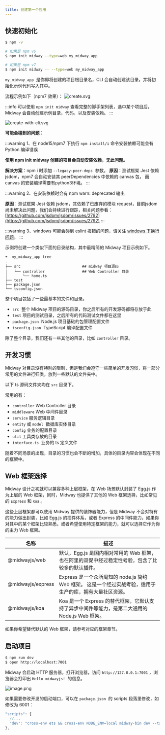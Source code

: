 ```yaml
---
title: 创建第一个应用
---
```


  ## 快速初始化


```bash
$ npm -v

# 如果是 npm v6
$ npm init midway --type=web my_midway_app

# 如果是 npm v7
$ npm init midway -- --type=web my_midway_app
```


`my_midway_app`  是你即将创建的项目根目录名，CLI 会自动创建该目录，并将初始化示例代码写入其中。


流程示例如下（npm7 效果）：
![create.svg](https://cdn.nlark.com/yuque/0/2021/svg/501408/1617863129019-55f49eaa-4507-4bd5-9481-1e59d6295103.svg#height=776&id=iYjWX&margin=%5Bobject%20Object%5D&name=create.svg&originHeight=776&originWidth=1390&originalType=binary&ratio=1&size=119483&status=done&style=none&width=1390)


:::info
可以使用 `npm init midway` 查看完整的脚手架列表，选中某个项目后，Midway 会自动创建示例目录，代码，以及安装依赖。
:::


![create-with-cli.svg](https://cdn.nlark.com/yuque/0/2021/svg/501408/1619947815582-6283808a-b092-439b-b47f-f8a98852d2ed.svg#clientId=ub91e37c7-a0d3-4&from=ui&id=uc666f20c&margin=%5Bobject%20Object%5D&name=create-with-cli.svg&originHeight=928&originWidth=1770&originalType=binary&ratio=1&size=122976&status=done&style=none&taskId=uc9e17831-bc48-4ee0-a3ca-11de139c454)


**可能会碰到的问题：**


:::warning
1、在 node15/npm7 下执行 `npm install/i` 命令安装依赖可能会有 Python 编译错误

**使用 npm init midway 创建的项目会自动安装依赖，无此问题。**

**解决方案**：npm i 时添加 `--legacy-peer-deps`  参数。
**原因**：测试框架 Jest 依赖 jsdom，npm7 会自动安装其 peerDependencies 中依赖的 canvas 包， 而 canvas 的安装编译需要有python3环境。
:::


:::warning
2、在安装依赖时会有 npm warn: deprecated 输出


**原因**：测试框架 Jest 依赖 jsdom，其依赖了已废弃的模块 request，目前jsdom尚未解决此问题，我们会持续进行跟踪，相关问题参看：[https://github.com/jsdom/jsdom/issues/2792](https://github.com/jsdom/jsdom/issues/2792)
:::


:::warning
3、windows 可能会碰到 eslint 报错的问题，请关注 [windows 下换行问题](git_problem#XCAgm)。
:::


示例将创建一个类似下面的目录结构，其中最精简的 Midway 项目示例如下。
```
➜  my_midway_app tree
.
├── src                            ## midway 项目源码
│   └── controller                 ## Web Controller 目录
│       └── home.ts
├── test  
├── package.json  
└── tsconfig.json
```
整个项目包括了一些最基本的文件和目录。


- `src`  整个 Midway 项目的源码目录，你之后所有的开发源码都将存放于此
- `test` 项目的测试目录，之后所有的代码测试文件都在这里
- `package.json`  Node.js 项目基础的包管理配置文件
- `tsconfig.json`  TypeScript 编译配置文件



除了整个目录，我们还有一些其他的目录，比如 `controller` 目录。


## 开发习惯


Midway 对目录没有特别的限制，但是我们会遵守一些简单的开发习惯，将一部分常用的文件进行归类，放到一些默认的文件夹中。


以下 ts 源码文件夹均在 `src` 目录下。


常用的有：


- `controller`  Web Controller 目录
- `middleware` Web 中间件目录
- `service` 服务逻辑目录
- `entity` 或 `model`  数据库实体目录
- `config` 业务的配置目录
- `util` 工具类存放的目录
- `interface.ts`  业务的 ts 定义文件



随着不同场景的出现，目录的习惯也会不断的增加，具体的目录内容会体现在不同的框架中。




## Web 框架选择


Midway 设计之初就可以兼容多种上层框架，在 Web 场景默认封装了 Egg.js 作为上层的 Web 框架，同时，Midway 也提供了其他的 Web 框架选择，比如常见的 `Express` 和 `Koa` 。


这些上层框架都可以使用 Midway 提供的装饰器能力，但是 Midway 不会对特有的能力做出封装，比如 Egg.js 的插件体系，或者 Express 的中间件能力，如果你对其中的某个框架比较熟悉，或者希望使用特定框架的能力，就可以选择它作为你的主力 Web 框架。



| 名称 | 描述 |
| --- | --- |
| @midwayjs/web | 默认，Egg.js 是国内相对常用的 Web 框架，也在阿里的双促中经过稳定性考验，包含了比较多的默认插件。 |
| @midwayjs/express | Express 是一个众所周知的 node.js 简约 Web 框架。 这是一个经过实战考验，适用于生产的库，拥有大量社区资源。  |
| @midwayjs/koa | Koa 是一个 Express 的替代框架，它默认支持了异步中间件等能力，是第二大通用的 Node.js Web 框架。 |



如果你希望替代默认的 Web 框架，请参考对应的框架章节。
## 启动项目


```bash
$ npm run dev
$ open http://localhost:7001
```
Midway 会启动 HTTP 服务器，打开浏览器，访问 `http://127.0.0.1:7001` ，浏览器会打印出 `Hello midwayjs!`  的信息。


![image.png](https://cdn.nlark.com/yuque/0/2020/png/501408/1600531997433-eee21874-3f72-4ebf-bcfa-baa6c97ce4bf.png#height=384&id=JfkIS&margin=%5Bobject%20Object%5D&name=image.png&originHeight=768&originWidth=1268&originalType=binary&ratio=1&size=85918&status=done&style=none&width=634)


如果需要修改开发的启动端口，可以在 `package.json`  的 scripts 段落里修改，如修改为 6001：
```typescript
"scripts": {
  //...
  "dev": "cross-env ets && cross-env NODE_ENV=local midway-bin dev --ts --port=6001",
},
```